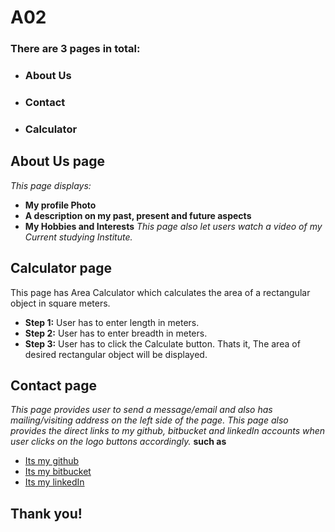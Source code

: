 # A02
### There are 3 pages in total:
 - ### About Us 
 - ### Contact
 - ### Calculator
 ## About Us page
*This page displays:*
 - **My profile Photo**
 - **A description on my past, present and future aspects**
 - **My Hobbies and Interests**
 *This page also let users watch a video of my Current studying Institute.*
## Calculator page 
This page has Area Calculator which calculates the area of a rectangular object in square meters.
 - **Step 1:** User has to enter length in meters.
 - **Step 2:** User has to enter breadth in meters.
 - **Step 3:** User has to click the Calculate button.
 Thats it, The area of desired rectangular object will be displayed.
## Contact page 
 *This page provides user to send a message/email and also has mailing/visiting  address on the left side of the page.*
*This page also provides the direct links to my github, bitbucket and linkedIn accounts when user clicks on the logo buttons accordingly.*
**such as** 
 - [Its my github](https://github.com/S531519)
 - [Its my bitbucket](https://bitbucket.org/S531519)
 - [Its my linkedIn](https://www.linkedin.com/in/yashwanth-bommineni-465781158/)
 
## Thank you! 